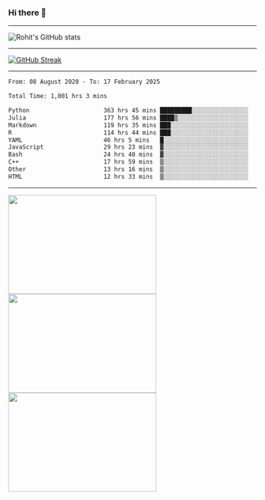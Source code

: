 ### Hi there 👋

<hr/>

![Rohit's GitHub stats](https://github-readme-stats.vercel.app/api?username=RohitRathore1&show_icons=true&theme=transparent)

<hr/>

[![GitHub Streak](http://github-readme-streak-stats.herokuapp.com?user=RohitRathore1&theme=dark&mode=weekly)](https://git.io/streak-stats)

<hr/>

<!--START_SECTION:waka-->

```txt
From: 08 August 2020 - To: 17 February 2025

Total Time: 1,001 hrs 3 mins

Python                     363 hrs 45 mins █████████░░░░░░░░░░░░░░░░   36.34 %
Julia                      177 hrs 56 mins ████▒░░░░░░░░░░░░░░░░░░░░   17.78 %
Markdown                   119 hrs 35 mins ███░░░░░░░░░░░░░░░░░░░░░░   11.95 %
R                          114 hrs 44 mins ███░░░░░░░░░░░░░░░░░░░░░░   11.46 %
YAML                       46 hrs 5 mins   █░░░░░░░░░░░░░░░░░░░░░░░░   04.60 %
JavaScript                 29 hrs 23 mins  ▓░░░░░░░░░░░░░░░░░░░░░░░░   02.94 %
Bash                       24 hrs 40 mins  ▓░░░░░░░░░░░░░░░░░░░░░░░░   02.47 %
C++                        17 hrs 59 mins  ▒░░░░░░░░░░░░░░░░░░░░░░░░   01.80 %
Other                      13 hrs 16 mins  ▒░░░░░░░░░░░░░░░░░░░░░░░░   01.33 %
HTML                       12 hrs 33 mins  ▒░░░░░░░░░░░░░░░░░░░░░░░░   01.25 %
```

<!--END_SECTION:waka-->

<hr/>

<p>
  <img src="https://wakatime.com/share/@TeAmp0is0N/0205e68a-e5ed-48bf-b870-3c94c1fa77d3.svg" width="300" height="200">
  <img src="https://wakatime.com/share/@TeAmp0is0N/3935ee43-08a3-493e-8b95-60c1f9204b15.svg" width="300" height="200">
  <img src="https://wakatime.com/share/@TeAmp0is0N/8717aacc-7340-44e0-abb1-987dc9823fcd.svg" width="300" height="200">
</p>





